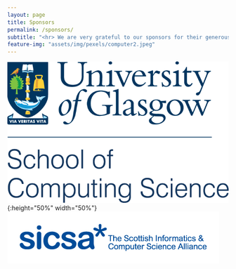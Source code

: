 ```yaml
---
layout: page
title: Sponsors
permalink: /sponsors/
subtitle: "<hr> We are very grateful to our sponsors for their generous support."
feature-img: "assets/img/pexels/computer2.jpeg"
---
```



![SoCS UofG](/assets/img/SoCS.png){:height="50%" width="50%"}
![SICSA logo](/assets/img/sicsa.jpg) 
   
